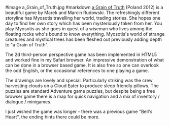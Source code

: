 #image	a_Grain_of_Truth.jpg
#markdown
[a Grain of Truth](http://www.zamolski.com/agot/)
(Poland 2012)  is a beautiful game by Marek and Marcin Rudowski.  The refreshingly different storyline has Myosotis travelling her world, trading stories.  She hopes one day to find her own story which has been mysteriously taken from her.  You play Myosotis as she goes in quest of a wiseman who lives among the floating rocks who's bound to know everything.  Myosotis's world of strange creatures and mystical trees has been fleshed out previously adding depth to "a Grain of Truth".

The 2d third-person perspective game has been implemented in HTML5 and worked fine in my Safari browser.  An impressive demonstration of what can be done in a browser based game.  It is also free so one can overlook the odd English, or the occasional references to one playing a game.

The drawings are lovely and special.  Particularly striking was the crew harvesting clouds on a Cloud Eater to produce sleep friendly pillows.  The puzzles are standard Adventure game puzzles, but despite being a free browser game there is a map for quick navigation and a mix of inventory / dialogue / minigames.

I just wished the game was longer - there was a previous game "Bell's Heart", the ending hints there could be more.
